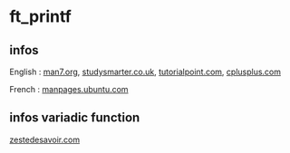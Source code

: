 # ft_printf

## infos 
English : [man7.org](https://www.man7.org/linux/man-pages/man3/printf.3.html),
[studysmarter.co.uk](https://www.studysmarter.co.uk/explanations/computer-science/computer-programming/c-printf/),
[tutorialpoint.com](https://www.tutorialspoint.com/c_standard_library/c_function_printf.htm),
[cplusplus.com](https://cplusplus.com/reference/cstdio/printf/)



French : [manpages.ubuntu.com](https://manpages.ubuntu.com/manpages/xenial/fr/man3/printf.3.html)

## infos variadic function
[zestedesavoir.com](https://zestedesavoir.com/tutoriels/755/le-langage-c-1/notions-avancees/les-fonctions-a-nombre-variable-darguments/#4-les-macrofonctions-a-nombre-variable-darguments)
